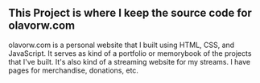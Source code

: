 ## This Project is where I keep the source code for olavorw.com

olavorw.com is a personal website that I built using HTML, CSS, and JavaScript. It serves as kind of a portfolio or memorybook of the projects that I've built. It's also kind of a streaming website for my streams. I have pages for merchandise, donations, etc.
